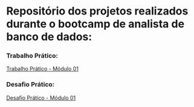 # Repositório dos projetos realizados durante o bootcamp de analista de banco de dados:

### Trabalho Prático:
[Trabalho Prático - Módulo 01](https://github.com/Jcnok/Bootcamps_XPe/tree/main/Analista_BD/Projeto01#bootcamp-analista-de-banco-de-dados)
### Desafio Prático:
[Desafio Prático  - Módulo 01](https://github.com/Jcnok/Bootcamps_XPe/tree/main/Analista_BD/Desafio01#bootcamp-analista-de-banco-de-dados)
